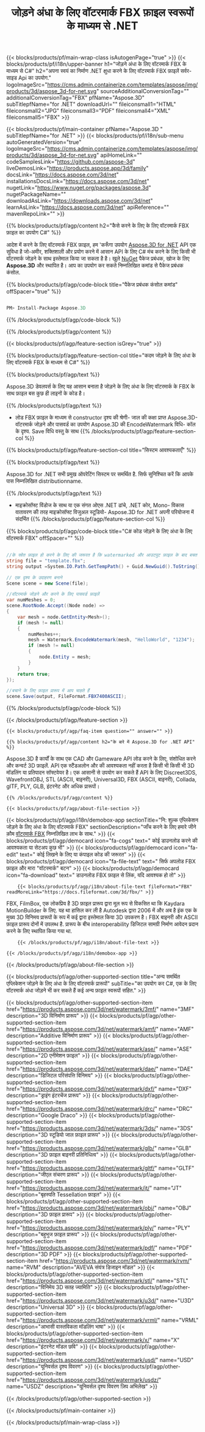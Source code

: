 ﻿---
title: जोड़ने अंधा के लिए वॉटरमार्क FBX फ़ाइल स्वरूपों के माध्यम से .NET 
weight: 830
url: /hi/net/watermark/fbx/ 
description: C# स्रोत कोड लोड करने के लिए, प्रस्तुत करना और जोड़ने अंधा के लिए वॉटरमार्क FBX दस्तावेजों पर .NET ढांचे, .NET कोर, Mono.
---
{{< blocks/products/pf/main-wrap-class isAutogenPage="true" >}}
{{< blocks/products/pf/i18n/upper-banner h1="जोड़ने अंधा के लिए वॉटरमार्क FBX के माध्यम से C#" h2="अपना स्वयं का निर्माण .NET क्षुधा करने के लिए वॉटरमार्क FBX फ़ाइलें सर्वर-साइड Api का उपयोग." logoImageSrc="https://cms.admin.containerize.com/templates/aspose/img/products/3d/aspose_3d-for-net.svg" sourceAdditionalConversionTag="" additionalConversionTag="FBX" pfName="Aspose.3D" subTitlepfName="for .NET" downloadUrl="" fileiconsmall1="HTML" fileiconsmall2="JPG" fileiconsmall3="PDF" fileiconsmall4="XML" fileiconsmall5="FBX" >}}

{{< blocks/products/pf/main-container pfName="Aspose.3D " subTitlepfName="for .NET" >}}
{{< blocks/products/pf/i18n/sub-menu autoGeneratedVersion="true" logoImageSrc="https://cms.admin.containerize.com/templates/aspose/img/products/3d/aspose_3d-for-net.svg" apiHomeLink="" codeSamplesLink="https://github.com/aspose-3d" liveDemosLink="https://products.aspose.app/3d/family" docsLink="https://docs.aspose.com/3d/net" installationsDocsLink="https://docs.aspose.com/3d/net" nugetLink="https://www.nuget.org/packages/aspose.3d" nugetPackageName="" downloadAsLink="https://downloads.aspose.com/3d/net" learnAsLink="https://docs.aspose.com/3d/net" apiReference="" mavenRepoLink="" >}}

{{% blocks/products/pf/agp/content h2="कैसे करने के लिए के लिए वॉटरमार्क FBX फ़ाइल का उपयोग C#" %}}

 आदेश में करने के लिए वॉटरमार्क FBX फ़ाइल, हम 'करूँगा उपयोग
 [Aspose.3D for .NET](https://products.aspose.com/3d/net) 
 API एक सुविधा है जो-अमीर, शक्तिशाली और प्रयोग करने में आसान API के लिए C# मंच करने के लिए किसी भी वॉटरमार्क जोड़ने के साथ इस्तेमाल किया जा सकता है है। खुले
 [NuGet](https://www.nuget.org/packages/aspose.3d) 
 पैकेज प्रबंधक, खोज के लिए
 **Aspose.3D** 
 और स्थापित है। आप का उपयोग कर सकते निम्नलिखित कमांड से पैकेज प्रबंधक कंसोल.

{{% blocks/products/pf/agp/code-block title="पैकेज प्रबंधक कंसोल कमांड" offSpacer="true" %}}

```cs

PM> Install-Package Aspose.3D


```

{{% /blocks/products/pf/agp/code-block %}}

{{% /blocks/products/pf/agp/content %}}

{{< blocks/products/pf/agp/feature-section isGrey="true" >}}

{{% blocks/products/pf/agp/feature-section-col title="कदम जोड़ने के लिए अंधा के लिए वॉटरमार्क FBX के माध्यम से C#" %}}

{{% blocks/products/pf/agp/text %}}

 Aspose.3D डेवलपर्स के लिए यह आसान बनाता है जोड़ने के लिए अंधा के लिए वॉटरमार्क के FBX के साथ फ़ाइल बस कुछ ही लाइनों के कोड है।

{{% /blocks/products/pf/agp/text %}}

- लोड FBX फ़ाइल के माध्यम से constructor दृश्य की श्रेणी- जाल की कक्षा प्राप्त Aspose.3D- वॉटरमार्क जोड़ने और पासवर्ड का उपयोग Aspose.3D की EncodeWatermark विधि- कॉल के दृश्य. Save विधि वस्तु के साथ
{{% /blocks/products/pf/agp/feature-section-col %}}

{{% blocks/products/pf/agp/feature-section-col title="सिस्टम आवश्यकताएँ" %}}

{{% blocks/products/pf/agp/text %}}

 Aspose.3D for .NET सभी प्रमुख ऑपरेटिंग सिस्टम पर समर्थित है. सिर्फ सुनिश्चित करें कि आपके पास निम्नलिखित distributionname.

{{% /blocks/products/pf/agp/text %}}

- माइक्रोसॉफ्ट विंडोज के साथ या एक संगत ओएस .NET ढांचे, .NET कोर, Mono- विकास वातावरण की तरह माइक्रोसॉफ्ट विजुअल स्टूडियो- Aspose.3D for .NET अपनी परियोजना में संदर्भित
{{% /blocks/products/pf/agp/feature-section-col %}}

{{% blocks/products/pf/agp/code-block title="C# कोड जोड़ने के लिए अंधा के लिए वॉटरमार्क FBX" offSpacer="" %}}

```cs

//के स्रोत फ़ाइल हो करने के लिए की जरूरत है कि watermarked और आउटपुट फ़ाइल के बाद बचत
string file = "template.fbx";
string output =System.IO.Path.GetTempPath() + Guid.NewGuid().ToString() + ".fbx";

// एक दृश्य के उदाहरण बनाने
Scene scene = new Scene(file);

//वॉटरमार्क जोड़ने और करने के लिए पासवर्ड फ़ाइलें
var numMeshes = 0;
scene.RootNode.Accept((Node node) =>
{
    var mesh = node.GetEntity<Mesh>();
    if (mesh != null)
    {
        numMeshes++;
        mesh = Watermark.EncodeWatermark(mesh, "HelloWorld", "1234");
        if (mesh != null)
        {
            node.Entity = mesh;
        }
    }
    return true;
});

//बचाने के लिए फ़ाइल प्रारूप में आप चाहते हैं
scene.Save(output, FileFormat.FBX7400ASCII);


```

{{% /blocks/products/pf/agp/code-block %}}

{{< /blocks/products/pf/agp/feature-section >}}

    {{< blocks/products/pf/agp/faq-item question="" answer="" >}}
 

<!-- aboutfile Starts -->

    {{% blocks/products/pf/agp/content h2="के बारे में Aspose.3D for .NET API" %}}

 Aspose.3D है कार्यों के साथ एक CAD और Gameware API लोड करने के लिए, संशोधित करने और कन्वर्ट 3D फ़ाइलें. API एक स्टैंडअलोन और की आवश्यकता नहीं करता है किसी भी किसी भी 3D मॉडलिंग या प्रतिपादन सॉफ्टवेयर है। एक आसानी से उपयोग कर सकते हैं API के लिए Discreet3DS, WavefrontOBJ, STL (ASCII, बाइनरी), Universal3D, FBX (ASCII, बाइनरी), Collada, glTF, PLY, GLB, इंटरनेट और अधिक प्रारूपों। 



    {{% /blocks/products/pf/agp/content %}}

    {{< blocks/products/pf/agp/about-file-section >}}

 {{< blocks/products/pf/agp/i18n/demobox-app sectionTitle="नि: शुल्क एप्लिकेशन जोड़ने के लिए अंधा के लिए वॉटरमार्क FBX" sectionDescription="जाँच करने के लिए हमारे जीने क़ौम [वॉटरमार्क FBX](https://products.aspose.app/3d/watermark/fbx) निम्नलिखित लाभ के साथ." >}}
            {{< blocks/products/pf/agp/democard icon="fa-cogs" text=" कोई डाउनलोड करने की आवश्यकता या सेटअप कुछ भी" >}}
            {{< blocks/products/pf/agp/democard icon="fa-edit" text=" कोई लिखने के लिए या कंपाइल कोड की जरूरत" >}}
            {{< blocks/products/pf/agp/democard icon="fa-file-text" text=" सिर्फ अपलोड FBX फ़ाइल और मारा \"वॉटरमार्क\" बटन" >}}
            {{< blocks/products/pf/agp/democard icon="fa-download" text=" डाउनलोड FBX फ़ाइल से लिंक, यदि आवश्यक हो तो" >}}

        {{< blocks/products/pf/agp/i18n/about-file-text fileFormat="FBX" readMoreLink="https://docs.fileformat.com/3d/fbx/" >}}
FBX, FilmBox, एक लोकप्रिय है 3D फ़ाइल प्रारूप द्वारा मूल रूप से विकसित था कि Kaydara MotionBuilder के लिए. यह था हासिल कर ली है Autodesk द्वारा 2006 में और अब है इंक एक के मुख्य 3D विनिमय प्रारूपों के रूप में कई द्वारा इस्तेमाल किया 3D उपकरण है। FBX बाइनरी और ASCII फ़ाइल प्रारूप दोनों में उपलब्ध है. प्रारूप के बीच interoperability डिजिटल सामग्री निर्माण आवेदन प्रदान करने के लिए स्थापित किया गया था.


        {{< /blocks/products/pf/agp/i18n/about-file-text >}}

    {{< /blocks/products/pf/agp/i18n/demobox-app >}}
    
{{< /blocks/products/pf/agp/about-file-section >}}

<!-- aboutfile Ends -->

{{< blocks/products/pf/agp/other-supported-section title="अन्य समर्थित एप्लिकेशन जोड़ने के लिए अंधा के लिए वॉटरमार्क प्रारूपों" subTitle="का उपयोग कर C#, एक के लिए वॉटरमार्क अंधा जोड़ने भी कर सकते हैं कई अन्य फ़ाइल स्वरूपों सहित." >}}

{{< blocks/products/pf/agp/other-supported-section-item href="https://products.aspose.com/3d/net/watermark/3mf/" name="3MF" description="3D विनिर्माण प्रारूप" >}}
{{< blocks/products/pf/agp/other-supported-section-item href="https://products.aspose.com/3d/net/watermark/amf/" name="AMF" description="Additive विनिर्माण प्रारूप" >}}
{{< blocks/products/pf/agp/other-supported-section-item href="https://products.aspose.com/3d/net/watermark/ase/" name="ASE" description="2D एनीमेशन फ़ाइल" >}}
{{< blocks/products/pf/agp/other-supported-section-item href="https://products.aspose.com/3d/net/watermark/dae/" name="DAE" description="डिजिटल परिसंपत्ति विनिमय" >}}
{{< blocks/products/pf/agp/other-supported-section-item href="https://products.aspose.com/3d/net/watermark/dxf/" name="DXF" description="ड्राइंग इंटरचेंज प्रारूप" >}}
{{< blocks/products/pf/agp/other-supported-section-item href="https://products.aspose.com/3d/net/watermark/drc/" name="DRC" description="Google Draco" >}}
{{< blocks/products/pf/agp/other-supported-section-item href="https://products.aspose.com/3d/net/watermark/3ds/" name="3DS" description="3D स्टूडियो जाल फ़ाइल प्रारूप" >}}
{{< blocks/products/pf/agp/other-supported-section-item href="https://products.aspose.com/3d/net/watermark/glb/" name="GLB" description="3D फ़ाइल बाइनरी प्रतिनिधित्व" >}}
{{< blocks/products/pf/agp/other-supported-section-item href="https://products.aspose.com/3d/net/watermark/gltf/" name="GLTF" description="जीएल संचरण प्रारूप" >}}
{{< blocks/products/pf/agp/other-supported-section-item href="https://products.aspose.com/3d/net/watermark/jt/" name="JT" description="बृहस्पति Tessellation फ़ाइल" >}}
{{< blocks/products/pf/agp/other-supported-section-item href="https://products.aspose.com/3d/net/watermark/obj/" name="OBJ" description="3D फ़ाइल प्रारूप" >}}
{{< blocks/products/pf/agp/other-supported-section-item href="https://products.aspose.com/3d/net/watermark/ply/" name="PLY" description="बहुभुज फ़ाइल प्रारूप" >}}
{{< blocks/products/pf/agp/other-supported-section-item href="https://products.aspose.com/3d/net/watermark/pdf/" name="PDF" description="3D PDF" >}}
{{< blocks/products/pf/agp/other-supported-section-item href="https://products.aspose.com/3d/net/watermark/rvm/" name="RVM" description="AVEVA संयंत्र डिजाइन मॉडल" >}}
{{< blocks/products/pf/agp/other-supported-section-item href="https://products.aspose.com/3d/net/watermark/stl/" name="STL" description="विनिमेय 3D सतह ज्यामिति" >}}
{{< blocks/products/pf/agp/other-supported-section-item href="https://products.aspose.com/3d/net/watermark/u3d/" name="U3D" description="Universal 3D" >}}
{{< blocks/products/pf/agp/other-supported-section-item href="https://products.aspose.com/3d/net/watermark/vrml/" name="VRML" description="आभासी वास्तविकता मॉडलिंग भाषा" >}}
{{< blocks/products/pf/agp/other-supported-section-item href="https://products.aspose.com/3d/net/watermark/x/" name="X" description="इंटरनेट मॉडल छवि" >}}
{{< blocks/products/pf/agp/other-supported-section-item href="https://products.aspose.com/3d/net/watermark/usd/" name="USD" description="यूनिवर्सल दृश्य विवरण" >}}
{{< blocks/products/pf/agp/other-supported-section-item href="https://products.aspose.com/3d/net/watermark/usdz/" name="USDZ" description="यूनिवर्सल दृश्य विवरण ज़िप अभिलेख" >}}

{{< /blocks/products/pf/agp/other-supported-section >}}

{{< /blocks/products/pf/main-container >}}
    
{{< /blocks/products/pf/main-wrap-class >}}